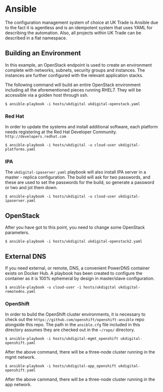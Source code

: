 # Ansible

The configuration management system of choice at UK Trade is Ansible due to the fact
it is agentless and is an idempotent system that uses YAML for describing the
automation. Also, all projects within UK Trade can be described in a flat namespace.

## Building an Environment

In this example, an OpenStack endpoint is used to create an environment complete
with networks, subnets, security groups and instances. The instances are further
configured with the relevant application stacks. 

The following command will build an entire OpenStack environment including all
the aforementioned pieces running RHEL7. They will be accessible via a golden
host through ssh.

`$ ansible-playbook -i hosts/ukdigital ukdigital-openstack.yaml`

### Red Hat 
In order to update the systems and install additional software, each platform
needs registering at the Red Hat Developer Community. 
`http://developers.redhat.com`

`$ ansible-playbook -i hosts/ukdigital -u cloud-user ukdigital-platforms.yaml`

### IPA

The `ukdigital-ipaserver.yaml` playbook will also install IPA server in a master -
replica configuration. The build will ask for two passwords, and these are
used to set the passwords for the build, so generate a password or two and
jot them down. 

`$ ansible-playbook -i hosts/ukdigital -u cloud-user ukdigital-ipaserver.yaml`

## OpenStack
After you have got to this point, you need to change some OpenStack parameters.

```
$ ansible-playbook -i hosts/ukdigital ukdigital-openstack2.yaml
```

## External DNS
If you need external, or remote, DNS, a convenient PowerDNS container exists on
Docker Hub. A playbook has been created to configure the container as it is
100% ephemeral by design in master/slave configuration.

```
$ ansible-playbook -u cloud-user -i hosts/ukdigital ukdigital-remotedns.yaml
````

### OpenShift
In order to build the OpenShift cluster environments, it is necessary to check
out the `https://github.com/openshift/openshift-ansible` repo alongside this
repo. The path in the `ansible.cfg` file included in this directory assumes
they are checked out in the `~/repo/` directory.

`$ ansible-playbook -i hosts/ukdigital-mgmt_openshift ukdigital-openshift.yaml`

After the above command, there will be a three-node cluster running in the
mgmt network.

`$ ansible-playbook -i hosts/ukdigital-app_openshift ukdigital-openshift.yaml`

After the above cammand, there will be a three-node cluster running in the 
app network.
